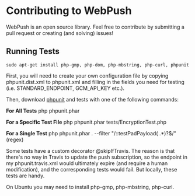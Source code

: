 # Contributing to WebPush
WebPush is an open source library.
Feel free to contribute by submitting a pull request or creating (and solving) issues!

## Running Tests

    sudo apt-get install php-gmp, php-dom, php-mbstring, php-curl, phpunit

First, you will need to create your own configuration file by copying
phpunit.dist.xml to phpunit.xml and filling in the fields you need for
testing (i.e. STANDARD_ENDPOINT, GCM_API_KEY etc.).

Then, download [phpunit](https://phpunit.de/) and tests with one of the
following commands:

**For All Tests**
    php phpunit.phar

**For a Specific Test File**
    php phpunit.phar tests/EncryptionTest.php

**For a Single Test**
    php phpunit.phar . --filter "/::testPadPayload( .*)?$/" (regex)

Some tests have a custom decorator @skipIfTravis. The reason is that
there's no way in Travis to update the push subscription, so the endpoint
in my phpunit.travis.xml would ultimately expire
(and require a human modification), and the corresponding tests would fail.
But locally, these tests are handy.

On Ubuntu you may need to install php-gmp, php-mbstring, php-curl.
